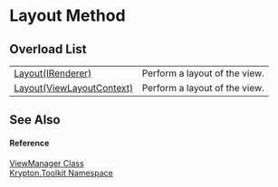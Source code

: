 # Layout Method


## Overload List
<table>
<tr>
<td><a href="4087b449-85ba-60be-29c6-017f7e32b8f8.md">Layout(IRenderer)</a></td>
<td>Perform a layout of the view.</td></tr>
<tr>
<td><a href="fdf87a67-5930-ace6-121d-821bfa93643d.md">Layout(ViewLayoutContext)</a></td>
<td>Perform a layout of the view.</td></tr>
</table>

## See Also


#### Reference
<a href="3760acae-8ec5-3ca7-2132-35bf556b0fbb.md">ViewManager Class</a>  
<a href="79d2eac2-21f4-54ff-7552-b20c33c30600.md">Krypton.Toolkit Namespace</a>  
